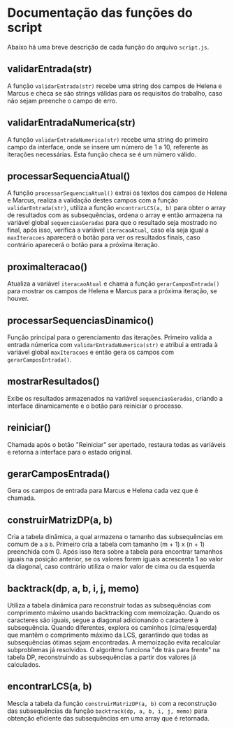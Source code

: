 # Documentação das funções do script

Abaixo há uma breve descrição de cada função do arquivo `script.js`.

## validarEntrada(str)
A função `validarEntrada(str)` recebe uma string dos campos de Helena e Marcus e checa se são strings válidas para os requisítos do trabalho, caso não sejam preenche o campo de erro.

## validarEntradaNumerica(str)

A função `validarEntradaNumerica(str)` recebe uma string do primeiro campo da interface, onde se insere um número de 1 a 10, referente às iterações necessárias. Esta função checa se é um número válido.

## processarSequenciaAtual() 

A função `processarSequenciaAtual()` extrai os textos dos campos de Helena e Marcus, realiza a validação destes campos com a função `validarEntrada(str)`, utiliza a função `encontrarLCS(a, b)` para obter o array de resultados com as subsequências, ordena o array e então armazena na variável global `sequenciasGeradas` para que o resultado seja mostrado no final, após isso, verifica a variável `iteracaoAtual`, caso ela seja igual a `maxIteracoes` aparecerá o botão para ver os resultados finais, caso contrário aparecerá o botão para a próxima iteração.

## proximaIteracao()

Atualiza a variável `iteracaoAtual` e chama a função `gerarCamposEntrada()` para mostrar os campos de Helena e Marcus para a próxima iteração, se houver.

## processarSequenciasDinamico()

Função principal para o gerenciamento das iterações. Primeiro valida a entrada númerica com `validarEntradaNumerica(str)` e atribui a entrada à variável global `maxIteracoes` e então gera os campos com `gerarCamposEntrada()`.

## mostrarResultados()

Exibe os resultados armazenados na variável `sequenciasGeradas`, criando a interface dinamicamente e o botão para reiniciar o processo.

## reiniciar()

Chamada após o botão "Reiniciar" ser apertado, restaura todas as variáveis e retorna a interface para o estado original.

## gerarCamposEntrada() 

Gera os campos de entrada para Marcus e Helena cada vez que é chamada.

## construirMatrizDP(a, b)

Cria a tabela dinâmica, a qual armazena o tamanho das subsequências em comum de `a` a `b`. Primeiro cria a tabela com tamanho (m + 1) x (n + 1) preenchida com 0. Após isso itera sobre a tabela para encontrar tamanhos iguais na posição anterior, se os valores forem iguais acrescenta 1 ao valor da diagonal, caso contrário utiliza o maior valor de cima ou da esquerda

## backtrack(dp, a, b, i, j, memo)

Utiliza a tabela dinâmica para reconstruir todas as subsequências com comprimento máximo usando backtracking com memoização. Quando os caracteres são iguais, segue a diagonal adicionando o caractere à subsequência. Quando diferentes, explora os caminhos (cima/esquerda) que mantêm o comprimento máximo da LCS, garantindo que todas as subsequências ótimas sejam encontradas. A memoização evita recalcular subproblemas já resolvidos.
O algoritmo funciona "de trás para frente" na tabela DP, reconstruindo as subsequências a partir dos valores já calculados.

## encontrarLCS(a, b)

Mescla a tabela da função `construirMatrizDP(a, b)` com a reconstrução das subsequências da função `backtrack(dp, a, b, i, j, memo)` para obtenção eficiente das subsequências em uma array que é retornada. 
